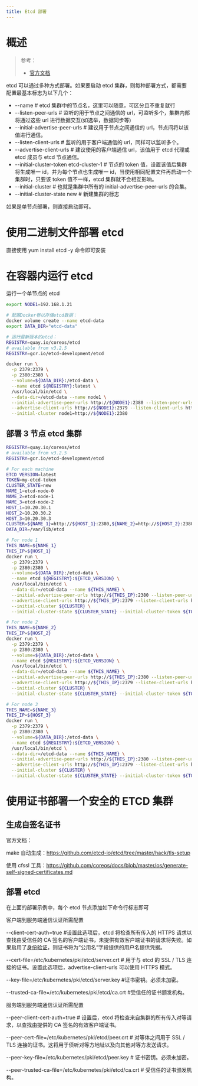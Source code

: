```yaml
---
title: Etcd 部署
---
```


# 概述

> 参考：
> - [官方文档](https://etcd.io/docs/latest/op-guide/container/)

etcd 可以通过多种方式部署。如果要启动 etcd 集群，则每种部署方式，都需要配置最基本标志为以下几个：

- --name # etcd 集群中的节点名，这里可以随意，可区分且不重复就行
- --listen-peer-urls # 监听的用于节点之间通信的 url，可监听多个，集群内部将通过这些 url 进行数据交互(如选举，数据同步等)
- --initial-advertise-peer-urls # 建议用于节点之间通信的 url，节点间将以该值进行通信。
- --listen-client-urls # 监听的用于客户端通信的 url，同样可以监听多个。
- --advertise-client-urls # 建议使用的客户端通信 url，该值用于 etcd 代理或 etcd 成员与 etcd 节点通信。
- --initial-cluster-token etcd-cluster-1 # 节点的 token 值，设置该值后集群将生成唯一 id，并为每个节点也生成唯一 id，当使用相同配置文件再启动一个集群时，只要该 token 值不一样，etcd 集群就不会相互影响。
- --initial-cluster # 也就是集群中所有的 initial-advertise-peer-urls 的合集。
- --initial-cluster-state new # 新建集群的标志

如果是单节点部署，则直接启动即可。

# 使用二进制文件部署 etcd

直接使用 yum install etcd -y 命令即可安装

# 在容器内运行 etcd

运行一个单节点的 etcd

```bash
export NODE1=192.168.1.21

# 配置Docker卷以存储etcd数据：
docker volume create --name etcd-data
export DATA_DIR="etcd-data"

# 运行最新版本的etcd：
REGISTRY=quay.io/coreos/etcd
# available from v3.2.5
REGISTRY=gcr.io/etcd-development/etcd

docker run \
  -p 2379:2379 \
  -p 2380:2380 \
  --volume=${DATA_DIR}:/etcd-data \
  --name etcd ${REGISTRY}:latest \
  /usr/local/bin/etcd \
  --data-dir=/etcd-data --name node1 \
  --initial-advertise-peer-urls http://${NODE1}:2380 --listen-peer-urls http://0.0.0.0:2380 \
  --advertise-client-urls http://${NODE1}:2379 --listen-client-urls http://0.0.0.0:2379 \
  --initial-cluster node1=http://${NODE1}:2380
```

## 部署 3 节点 etcd 集群

```bash
REGISTRY=quay.io/coreos/etcd
# available from v3.2.5
REGISTRY=gcr.io/etcd-development/etcd

# For each machine
ETCD_VERSION=latest
TOKEN=my-etcd-token
CLUSTER_STATE=new
NAME_1=etcd-node-0
NAME_2=etcd-node-1
NAME_3=etcd-node-2
HOST_1=10.20.30.1
HOST_2=10.20.30.2
HOST_3=10.20.30.3
CLUSTER=${NAME_1}=http://${HOST_1}:2380,${NAME_2}=http://${HOST_2}:2380,${NAME_3}=http://${HOST_3}:2380
DATA_DIR=/var/lib/etcd

# For node 1
THIS_NAME=${NAME_1}
THIS_IP=${HOST_1}
docker run \
  -p 2379:2379 \
  -p 2380:2380 \
  --volume=${DATA_DIR}:/etcd-data \
  --name etcd ${REGISTRY}:${ETCD_VERSION} \
  /usr/local/bin/etcd \
  --data-dir=/etcd-data --name ${THIS_NAME} \
  --initial-advertise-peer-urls http://${THIS_IP}:2380 --listen-peer-urls http://0.0.0.0:2380 \
  --advertise-client-urls http://${THIS_IP}:2379 --listen-client-urls http://0.0.0.0:2379 \
  --initial-cluster ${CLUSTER} \
  --initial-cluster-state ${CLUSTER_STATE} --initial-cluster-token ${TOKEN}

# For node 2
THIS_NAME=${NAME_2}
THIS_IP=${HOST_2}
docker run \
  -p 2379:2379 \
  -p 2380:2380 \
  --volume=${DATA_DIR}:/etcd-data \
  --name etcd ${REGISTRY}:${ETCD_VERSION} \
  /usr/local/bin/etcd \
  --data-dir=/etcd-data --name ${THIS_NAME} \
  --initial-advertise-peer-urls http://${THIS_IP}:2380 --listen-peer-urls http://0.0.0.0:2380 \
  --advertise-client-urls http://${THIS_IP}:2379 --listen-client-urls http://0.0.0.0:2379 \
  --initial-cluster ${CLUSTER} \
  --initial-cluster-state ${CLUSTER_STATE} --initial-cluster-token ${TOKEN}

# For node 3
THIS_NAME=${NAME_3}
THIS_IP=${HOST_3}
docker run \
  -p 2379:2379 \
  -p 2380:2380 \
  --volume=${DATA_DIR}:/etcd-data \
  --name etcd ${REGISTRY}:${ETCD_VERSION} \
  /usr/local/bin/etcd \
  --data-dir=/etcd-data --name ${THIS_NAME} \
  --initial-advertise-peer-urls http://${THIS_IP}:2380 --listen-peer-urls http://0.0.0.0:2380 \
  --advertise-client-urls http://${THIS_IP}:2379 --listen-client-urls http://0.0.0.0:2379 \
  --initial-cluster ${CLUSTER} \
  --initial-cluster-state ${CLUSTER_STATE} --initial-cluster-token ${TOKEN}
```

# 使用证书部署一个安全的 ETCD 集群

## 生成自签名证书

官方文档：

make 自动生成：<https://github.com/etcd-io/etcd/tree/master/hack/tls-setup>

使用 cfssl 工具：<https://github.com/coreos/docs/blob/master/os/generate-self-signed-certificates.md>

## 部署 etcd

在上面的部署示例中，每个 etcd 节点添加如下命令行标志即可

客户端到服务端通信认证所需配置

\--client-cert-auth=true #设置此选项后，etcd 将检查所有传入的 HTTPS 请求以查找由受信任的 CA 签名的客户端证书，未提供有效客户端证书的请求将失败。如果启用了[身份验证](https://github.com/etcd-io/etcd/blob/master/Documentation/op-guide/authentication.md)，则证书将为“公用名”字段提供的用户名提供凭据。

\--cert-file=/etc/kubernetes/pki/etcd/server.crt # 用于与 etcd 的 SSL / TLS 连接的证书。设置此选项后，advertise-client-urls 可以使用 HTTPS 模式。

\--key-file=/etc/kubernetes/pki/etcd/server.key #证书密钥。必须未加密。

\--trusted-ca-file=/etc/kubernetes/pki/etcd/ca.crt #受信任的证书颁发机构。

服务端到服务端通信认证所需配置

\--peer-client-cert-auth=true # 设置后，etcd 将检查来自集群的所有传入对等请求，以查找由提供的 CA 签名的有效客户端证书。

\--peer-cert-file=/etc/kubernetes/pki/etcd/peer.crt # 对等体之间用于 SSL / TLS 连接的证书。这将用于侦听对等方地址以及向其他对等方发送请求。

\--peer-key-file=/etc/kubernetes/pki/etcd/peer.key # 证书密钥。必须未加密。

\--peer-trusted-ca-file=/etc/kubernetes/pki/etcd/ca.crt # 受信任的证书颁发机构。
